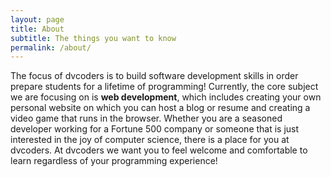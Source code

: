 ```yaml
---
layout: page
title: About
subtitle: The things you want to know
permalink: /about/
---
```

The focus of dvcoders is to build software development skills in order prepare 
students for a lifetime of programming! Currently, the core subject we are focusing 
on is **web development**, which includes creating your own personal website on which you can host a blog or resume and creating a video game that runs in the browser.
Whether you are a seasoned developer working for a Fortune 500 company or someone that is just interested in the joy of computer science, there is a place for you at dvcoders. At dvcoders we want you to feel welcome and comfortable to learn regardless of your programming experience! 


